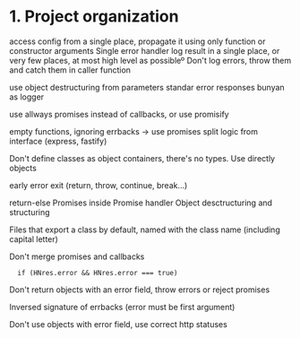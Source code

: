 # 1. Project organization

access config from a single place, propagate it using only function or constructor arguments
Single error handler
log result in a single place, or very few places, at most high level as possibleº
Don't log errors, throw them and catch them in caller function

use object destructuring from parameters
standar error responses
bunyan as logger

use allways promises instead of callbacks, or use promisify

empty functions, ignoring errbacks -> use promises
split logic from interface (express, fastify)

Don't define classes as object containers, there's no types. Use directly objects

early error exit (return, throw, continue, break...)

return-else
Promises inside Promise handler
Object desctructuring and structuring

Files that export a class by default, named with the class name (including capital letter)

Don't merge promises and callbacks

      if (HNres.error && HNres.error === true)

Don't return objects with an error field, throw errors or reject promises

Inversed signature of errbacks (error must be first argument)

Don't use objects with error field, use correct http statuses
